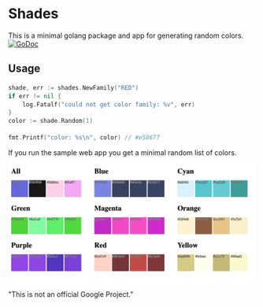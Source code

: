 # Shades
This is a minimal golang package and app for generating random colors.
[![GoDoc](https://godoc.org/github.com/tpryan/shades?status.svg)](https://godoc.org/github.com/tpryan/shades)

## Usage

```go
shade, err := shades.NewFamily("RED")
if err != nil {
    log.Fatalf("could not get color family: %v", err)
}
color := shade.Random(1)

fmt.Printf("color: %s\n", color) // #e58677
```


If you run the sample web app you get a minimal random list of colors.

![Colors Screenshot](sample.png "Screenshot")



"This is not an official Google Project."
